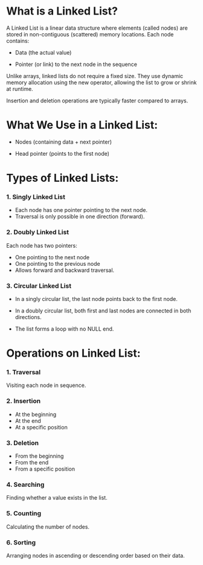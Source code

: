 # What is a Linked List?

A Linked List is a linear data structure where elements (called nodes) are stored in non-contiguous (scattered) memory locations.
Each node contains:

- Data (the actual value)

- Pointer (or link) to the next node in the sequence

Unlike arrays, linked lists do not require a fixed size. They use dynamic memory allocation using the new operator, allowing the list to grow or shrink at runtime.

Insertion and deletion operations are typically faster compared to arrays.

# What We Use in a Linked List:

- Nodes (containing data + next pointer)

- Head pointer (points to the first node)

# Types of Linked Lists:

### 1. Singly Linked List

- Each node has one pointer pointing to the next node.
- Traversal is only possible in one direction (forward).

### 2. Doubly Linked List

Each node has two pointers:

- One pointing to the next node
- One pointing to the previous node
- Allows forward and backward traversal.

### 3. Circular Linked List

- In a singly circular list, the last node points back to the first node.

- In a doubly circular list, both first and last nodes are connected in both directions.
- The list forms a loop with no NULL end.

# Operations on Linked List:

### 1. Traversal

Visiting each node in sequence.

### 2. Insertion

- At the beginning
- At the end
- At a specific position

### 3. Deletion

- From the beginning
- From the end
- From a specific position

### 4. Searching

Finding whether a value exists in the list.

### 5. Counting

Calculating the number of nodes.

### 6. Sorting

Arranging nodes in ascending or descending order based on their data.
